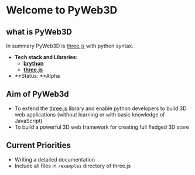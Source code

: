 # Welcome to PyWeb3D
## what is PyWeb3D

In summary PyWeb3D is [three.js](https://threejs.org/) with python syntax. 

 - **Tech stack and Libraries:**
    - **[brython](https://brython.info/)**
    - **[three.js](https://threejs.org/)**
 - **Status: **Alpha
## Aim of PyWeb3d
 - To extend the [three.js](https://threejs.org/) library and enable python developers to build 3D web applications (without learning or with basic knowledge of JavaScript)
 - To build a powerful 3D web framework for creating full fledged 3D store

## Current Priorities
 - Writing a detailed documentation
 - Include all files in `/examples` directory of three.js

